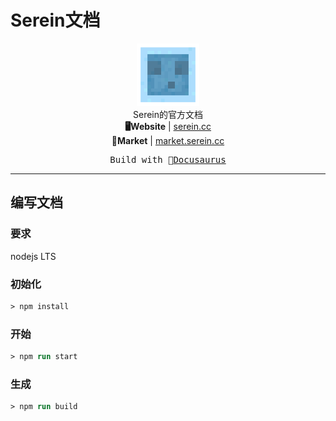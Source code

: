 # Serein文档

<p align="center">
<img src='static/img/Serein.png' width="100"/>
<br>
Serein的官方文档
<br>
<b>🖥Website</b> | <a href="https://serein.cc/">serein.cc</a><br>
<b>🏬Market</b> | <a href="https://market.serein.cc/">market.serein.cc</a>
</p>

<pre align="center">
 Build with 🦖<a href="https://docusaurus.io/">Docusaurus</a> 
</pre>

---

## 编写文档

### 要求

nodejs LTS

### 初始化

```ps
> npm install
```

### 开始

```ps
> npm run start
```

### 生成

```ps
> npm run build
```

